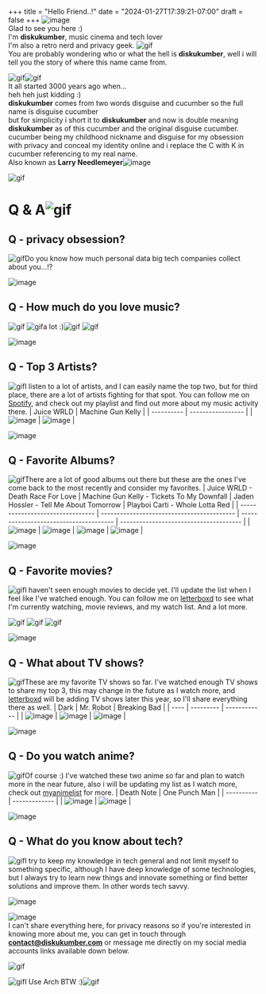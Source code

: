 +++
title = "Hello Friend..!"
date = "2024-01-27T17:39:21-07:00"
draft = false
+++
![image](/images/about/pepesmile.png)  
Glad to see you here   :)  
I'm **diskukumber**, music cinema and tech lover  
I'm also a retro nerd and privacy geek.
![gif](/images/about/runningcat.gif)  
You are probably wondering who or what the hell is **diskukumber**, well i will tell you the story of where 
this name came from.

![gif](/images/about/anicandle.gif)![gif](/images/about/book.gif)  
It all started 3000 years ago when...  
heh heh just kidding :)  
**diskukumber** comes from two words disguise and cucumber so the full name is disguise cucumber  
but for simplicity i short it to **diskukumber** and now is double meaning **diskukumber** as of this cucumber and the original disguise cucumber.  
cucumber being my childhood nickname and disguise for my obsession with privacy and conceal my identity
online and i replace the C with K in cucumber referencing to my real name.  
Also known as **Larry Needlemeyer**![image](/images/about/larryneedlemeyer.png)


![gif](/images/about/pokec.gif)


# **Q & A**![gif](/images/about/fow.gif) 


## **Q - privacy obsession?**
![gif](/images/about/starmove.gif)Do you know how much personal data big tech companies collect about you...!?

![image](/images/about/empty.png)

## **Q - How much do you love music?**
![gif](/images/about/apuband.gif)
![gif](/images/about/starmove.gif)a lot :)![gif](/images/about/music1.gif) ![gif](/images/about/music2.gif)

![image](/images/about/empty.png)

## **Q - Top 3 Artists?**
![gif](/images/about/starmove.gif)I listen to a lot of artists, and I can easily name the top two, but for third place, there are a lot of artists fighting for that spot. You can follow me on [Spotify](https://open.spotify.com/user/31pdcgjio77p27txw5p74pc747ia?si=2a206b4b8e274698), and check out my playlist and find out more about my music activity there.
| Juice WRLD | Machine Gun Kelly |
| ---------- | ----------------- |
| ![image](/images/about/artist/juicewrld.jpg) | ![image](/images/about/artist/machinegunkelly.jpg) |

![image](/images/about/empty.png)

## **Q - Favorite Albums?**
![gif](/images/about/starmove.gif)There are a lot of good albums out there but these are the ones I've come back to the most recently and consider my favorites.
| Juice WRLD - Death Race For Love | Machine Gun Kelly - Tickets To My Downfall | Jaden Hossler - Tell Me About Tomorrow | Playboi Carti - Whole Lotta Red |
| -------------------------------- | ------------------------------------------ | -------------------------------------- | -------------------------------------- |
| ![image](/images/about/albums/JuiceWRLD-DeathRaceForLove.png) | ![image](/images/about/albums/MachineGunKelly-TickettoMyDownfall.png) | ![image](/images/about/albums/JadenHossler-TellMeAboutTomorrow.png) | ![image](/images/about/albums/PlayboiCarti-WholeLottaRed.png) |

![image](/images/about/empty.png)

## **Q - Favorite movies?**
![gif](/images/about/starmove.gif)I haven't seen enough movies to decide yet. I'll update the list when I feel like I've watched enough. You can follow me on [letterboxd](https://letterboxd.com/diskukumber/) to see what I'm currently watching, movie reviews, and my watch list. And a lot more. 

![gif](/images/about/light.gif) ![gif](/images/about/Spinningmovies.gif) ![gif](/images/about/light.gif)

![image](/images/about/empty.png)

## **Q - What about TV shows?**
![gif](/images/about/starmove.gif)These are my favorite TV shows so far. I've watched enough TV shows to share my top 3, this may change in the future as I watch more, and [letterboxd](https://letterboxd.com/diskukumber/) will be adding TV shows later this year, so I'll share everything there as well.
| Dark | Mr. Robot | Breaking Bad |
| ---- | --------- | ------------ |
| ![image](/images/about/tvshows/dark.jpg) | ![image](/images/about/tvshows/mr.robot.jpg) | ![image](/images/about/tvshows/breakingbad.jpg) |

![image](/images/about/empty.png)

## **Q - Do you watch anime?**
![gif](/images/about/starmove.gif)Of course :) I've watched these two anime so far and plan to watch more in the near future, also i will be updating my list as I watch more, check out [myanimelist](https://myanimelist.net/profile/diskukumber) for more.
| Death Note | One Punch Man |
| ---------- | ------------- |
| ![image](/images/about/anime/deathnote.jpg) | ![image](/images/about/anime/onepunchman.jpg) |

![image](/images/about/empty.png)

## **Q - What do you know about tech?**
![gif](/images/about/starmove.gif)I try to keep my knowledge in tech general and not limit myself to something specific, although I have deep knowledge of some technologies, but I always try to learn new things and innovate something or find better solutions and improve them. In other words tech savvy.

![image](/images/about/empty.png)

![image](/images/about/pepesmug.png)  
I can't share everything here, for privacy reasons so if you're interested in knowing more about me,
you can get in touch through **contact@diskukumber.com** or message me directly on my social media
accounts links available down below.  

![gif](/images/about/movegreenstand.gif)
  
![gif](/images/about/monkeyline.gif)I Use Arch BTW :)![gif](/images/about/dancingbanana.gif)
